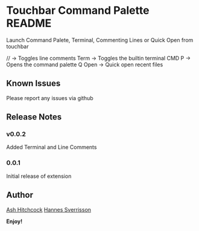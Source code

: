 # Touchbar Command Palette README

Launch Command Palete, Terminal, Commenting Lines or Quick Open from touchbar

// -> Toggles line comments
Term -> Toggles the builtin terminal
CMD P ->  Opens the command palette
Q Open -> Quick open recent files

## Known Issues

Please report any issues via github

## Release Notes
### v0.0.2
Added Terminal and Line Comments

### 0.0.1

Initial release of extension

 ## Author
 [Ash Hitchcock](https://www.ashleyhitchcock.com)
 [Hannes Sverrisson](https://github.com/sverrisson)

**Enjoy!**